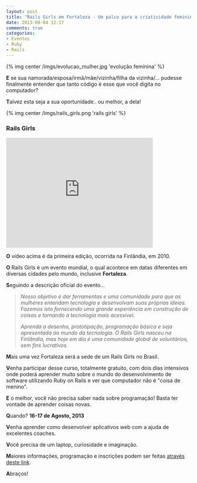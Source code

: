 ```yaml
---
layout: post
title: "Rails Girls em Fortaleza - Um palco para a criatividade feminina"
date: 2013-08-04 12:17
comments: true
categories: 
- Eventos
- Ruby
- Rails
---
```

{% img center /imgs/evolucao_mulher.jpg 'evolução feminina' %}

**E** se sua namorada/esposa/irmã/mãe/vizinha/filha da vizinha/... pudesse finalmente entender que tanto código é esse que você digita no computador?

**T**alvez esta seja a sua oportunidade.. ou melhor, a dela!

{% img center /imgs/rails_girls.png 'rails girls' %}

### Rails Girls ###

<iframe src="http://player.vimeo.com/video/17752439" width="400" height="300" frameborder="0" webkitAllowFullScreen mozallowfullscreen allowFullScreen></iframe>

**O** vídeo acima é da primeira edição, ocorrida na Finlândia, em 2010.

**O** Rails Girls é um evento mundial, o qual acontece em datas diferentes em diversas cidades pelo mundo, inclusive **Fortaleza**.

**S**eguindo a descrição oficial do evento...

> *Nosso objetivo é dar ferramentas e uma comunidade para que as mulheres entendam tecnologia e desenvolvam suas próprias ideias. Fazemos isto fornecendo uma grande experiência em construção de coisas e tornando a tecnologia mais acessível.*
> 
> *Aprenda a desenho, prototipação, programação básica e seja apresentada ao mundo da tecnologia. O Rails Girls nasceu na Finlândia, mas hoje em dia é uma comunidade global de voluntários, sem fins lucrativos.*

**M**ais uma vez Fortaleza será a sede de um Rails Girls no Brasil.

**V**enha participar desse curso, totalmente gratuito, com dois dias intensivos onde poderá aprender muito sobre o mundo do desenvolvimento de software utilizando Ruby on Rails e ver que computador não é "coisa de menino".

**E** o melhor, você não precisa saber nada sobre programação! Basta ter vontade de aprender coisas novas.

**Q**uando? **16-17 de Agosto, 2013**

**V**enha aprender como desenvolver aplicativos web com a ajuda de excelentes coaches.

**V**ocê precisa de um laptop, curiosidade e imaginação.

**M**aiores informações, programação e inscrições podem ser feitas [através deste link](http://railsgirls.com/fortaleza).

**A**braços!
